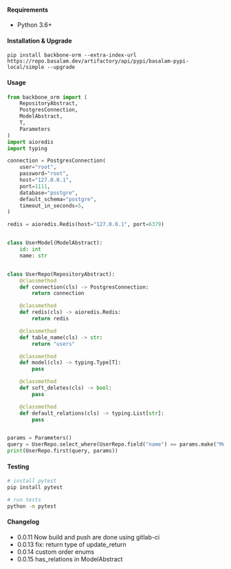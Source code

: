 #### Requirements

- Python 3.6+

#### Installation & Upgrade

```shell
pip install backbone-orm --extra-index-url https://repo.basalam.dev/artifactory/api/pypi/basalam-pypi-local/simple --upgrade
```

#### Usage

```python
from backbone_orm import (
    RepositoryAbstract,
    PostgresConnection,
    ModelAbstract,
    T,
    Parameters
)
import aioredis
import typing

connection = PostgresConnection(
    user="root",
    password="root",
    host="127.0.0.1",
    port=1111,
    database="postgre",
    default_schema="postgre",
    timeout_in_seconds=5,
)

redis = aioredis.Redis(host="127.0.0.1", port=6379)


class UserModel(ModelAbstract):
    id: int
    name: str


class UserRepo(RepositoryAbstract):
    @classmethod
    def connection(cls) -> PostgresConnection:
        return connection

    @classmethod
    def redis(cls) -> aioredis.Redis:
        return redis

    @classmethod
    def table_name(cls) -> str:
        return "users"

    @classmethod
    def model(cls) -> typing.Type[T]:
        pass

    @classmethod
    def soft_deletes(cls) -> bool:
        pass

    @classmethod
    def default_relations(cls) -> typing.List[str]:
        pass


params = Parameters()
query = UserRepo.select_where(UserRepo.field("name") == params.make("Mojataba"))
print(UserRepo.first(query, params))
```

#### Testing

```bash
# install pytest
pip install pytest

# run tests
python -m pytest
```

#### Changelog
- 0.0.11 Now build and push are done using gitlab-ci
- 0.0.13 fix: return type of update_return 
- 0.0.14 custom order enums
- 0.0.15 has_relations in ModelAbstract